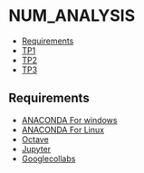 # NUM_ANALYSIS
<!-- START doctoc generated TOC please keep comment here to allow auto update -->
<!-- DON'T EDIT THIS SECTION, INSTEAD RE-RUN doctoc TO UPDATE -->


- [Requirements](#requirements)
- [TP1][TP1]
- [TP2][TP2]
- [TP3][TP3]

<!-- END doctoc generated TOC please keep comment here to allow auto update -->

## Requirements

* [ANACONDA For windows][ANACONDA] 
* [ANACONDA For Linux][ANACONDA]
* [Octave][oct]
* [Jupyter][Jup]
* [Googlecollabs][clb]





[ANACONDA]: https://www.anaconda.com/products/individual
[Jup]: https://jupyter.org/
[oct]: https://www.gnu.org/software/octave/index
[TP1]: https://github.com/nevermind78/NUM_ANALYSIS/tree/master/TP1
[TP2]: https://github.com/nevermind78/NUM_ANALYSIS/tree/master/TP2
[TP3]: https://github.com/nevermind78/NUM_ANALYSIS/tree/main/TP3
[cdi]: https://learn.datacamp.com/courses/writing-efficient-python-code
[lcp]: https://learn.datacamp.com/courses/object-oriented-programming-in-python
[fun]: https://learn.datacamp.com/courses/writing-functions-in-python
[clb]:https://colab.research.google.com/notebooks/intro.ipynb
